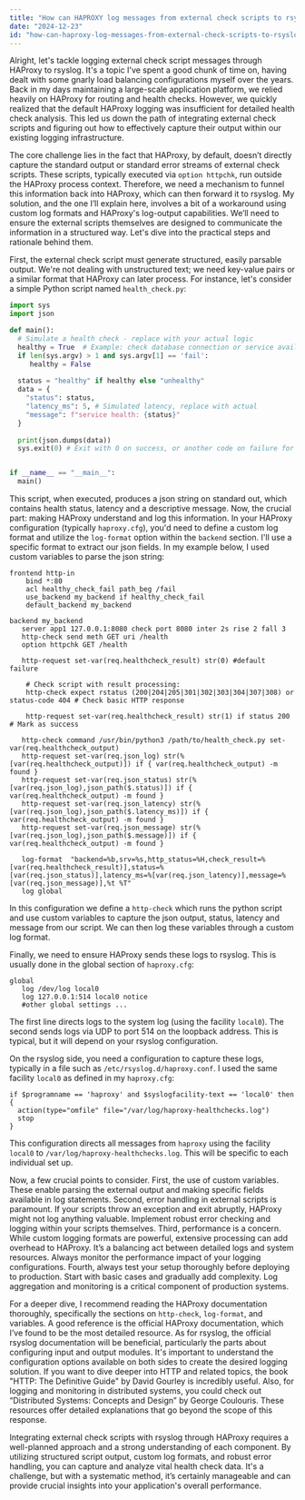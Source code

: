 ```yaml
---
title: "How can HAPROXY log messages from external check scripts to rsyslog?"
date: "2024-12-23"
id: "how-can-haproxy-log-messages-from-external-check-scripts-to-rsyslog"
---
```


Alright, let's tackle logging external check script messages through HAProxy to rsyslog. It's a topic I've spent a good chunk of time on, having dealt with some gnarly load balancing configurations myself over the years. Back in my days maintaining a large-scale application platform, we relied heavily on HAProxy for routing and health checks. However, we quickly realized that the default HAProxy logging was insufficient for detailed health check analysis. This led us down the path of integrating external check scripts and figuring out how to effectively capture their output within our existing logging infrastructure.

The core challenge lies in the fact that HAProxy, by default, doesn’t directly capture the standard output or standard error streams of external check scripts. These scripts, typically executed via `option httpchk`, run outside the HAProxy process context. Therefore, we need a mechanism to funnel this information back into HAProxy, which can then forward it to rsyslog. My solution, and the one I’ll explain here, involves a bit of a workaround using custom log formats and HAProxy's log-output capabilities. We’ll need to ensure the external scripts themselves are designed to communicate the information in a structured way. Let's dive into the practical steps and rationale behind them.

First, the external check script must generate structured, easily parsable output. We're not dealing with unstructured text; we need key-value pairs or a similar format that HAProxy can later process. For instance, let's consider a simple Python script named `health_check.py`:

```python
import sys
import json

def main():
  # Simulate a health check - replace with your actual logic
  healthy = True  # Example: check database connection or service availability
  if len(sys.argv) > 1 and sys.argv[1] == 'fail':
     healthy = False
  
  status = "healthy" if healthy else "unhealthy"
  data = {
    "status": status,
    "latency_ms": 5, # Simulated latency, replace with actual
    "message": f"service health: {status}"
  }
  
  print(json.dumps(data))
  sys.exit(0) # Exit with 0 on success, or another code on failure for HAProxy checks


if __name__ == "__main__":
  main()
```

This script, when executed, produces a json string on standard out, which contains health status, latency and a descriptive message. Now, the crucial part: making HAProxy understand and log this information. In your HAProxy configuration (typically `haproxy.cfg`), you'd need to define a custom log format and utilize the `log-format` option within the `backend` section. I'll use a specific format to extract our json fields. In my example below, I used custom variables to parse the json string:

```
frontend http-in
    bind *:80
    acl healthy_check_fail path_beg /fail
    use_backend my_backend if healthy_check_fail
    default_backend my_backend

backend my_backend
   server app1 127.0.0.1:8080 check port 8080 inter 2s rise 2 fall 3
   http-check send meth GET uri /health
   option httpchk GET /health

   http-request set-var(req.healthcheck_result) str(0) #default failure

    # Check script with result processing:
    http-check expect rstatus (200|204|205|301|302|303|304|307|308) or status-code 404 # Check basic HTTP response

    http-request set-var(req.healthcheck_result) str(1) if status 200 # Mark as success

   http-check command /usr/bin/python3 /path/to/health_check.py set-var(req.healthcheck_output)
   http-request set-var(req.json_log) str(%[var(req.healthcheck_output)]) if { var(req.healthcheck_output) -m found }
   http-request set-var(req.json_status) str(%[var(req.json_log),json_path($.status)]) if { var(req.healthcheck_output) -m found }
   http-request set-var(req.json_latency) str(%[var(req.json_log),json_path($.latency_ms)]) if { var(req.healthcheck_output) -m found }
   http-request set-var(req.json_message) str(%[var(req.json_log),json_path($.message)]) if { var(req.healthcheck_output) -m found }

   log-format  "backend=%b,srv=%s,http_status=%H,check_result=%[var(req.healthcheck_result)],status=%[var(req.json_status)],latency_ms=%[var(req.json_latency)],message=%[var(req.json_message)],%t %T"
   log global
```
In this configuration we define a `http-check` which runs the python script and use custom variables to capture the json output, status, latency and message from our script. We can then log these variables through a custom log format.

Finally, we need to ensure HAProxy sends these logs to rsyslog. This is usually done in the global section of `haproxy.cfg`:

```
global
   log /dev/log local0
   log 127.0.0.1:514 local0 notice
   #other global settings ...
```

The first line directs logs to the system log (using the facility `local0`). The second sends logs via UDP to port 514 on the loopback address. This is typical, but it will depend on your rsyslog configuration.

On the rsyslog side, you need a configuration to capture these logs, typically in a file such as `/etc/rsyslog.d/haproxy.conf`. I used the same facility `local0` as defined in my `haproxy.cfg`:

```
if $programname == 'haproxy' and $syslogfacility-text == 'local0' then {
  action(type="omfile" file="/var/log/haproxy-healthchecks.log")
  stop
}
```
This configuration directs all messages from `haproxy` using the facility `local0` to `/var/log/haproxy-healthchecks.log`. This will be specific to each individual set up.

Now, a few crucial points to consider. First, the use of custom variables. These enable parsing the external output and making specific fields available in log statements. Second, error handling in external scripts is paramount. If your scripts throw an exception and exit abruptly, HAProxy might not log anything valuable. Implement robust error checking and logging within your scripts themselves. Third, performance is a concern. While custom logging formats are powerful, extensive processing can add overhead to HAProxy. It’s a balancing act between detailed logs and system resources. Always monitor the performance impact of your logging configurations. Fourth, always test your setup thoroughly before deploying to production. Start with basic cases and gradually add complexity. Log aggregation and monitoring is a critical component of production systems.

For a deeper dive, I recommend reading the HAProxy documentation thoroughly, specifically the sections on `http-check`, `log-format`, and variables. A good reference is the official HAProxy documentation, which I’ve found to be the most detailed resource. As for rsyslog, the official rsyslog documentation will be beneficial, particularly the parts about configuring input and output modules. It's important to understand the configuration options available on both sides to create the desired logging solution. If you want to dive deeper into HTTP and related topics, the book "HTTP: The Definitive Guide" by David Gourley is incredibly useful. Also, for logging and monitoring in distributed systems, you could check out “Distributed Systems: Concepts and Design” by George Coulouris. These resources offer detailed explanations that go beyond the scope of this response.

Integrating external check scripts with rsyslog through HAProxy requires a well-planned approach and a strong understanding of each component. By utilizing structured script output, custom log formats, and robust error handling, you can capture and analyze vital health check data. It's a challenge, but with a systematic method, it’s certainly manageable and can provide crucial insights into your application's overall performance.
